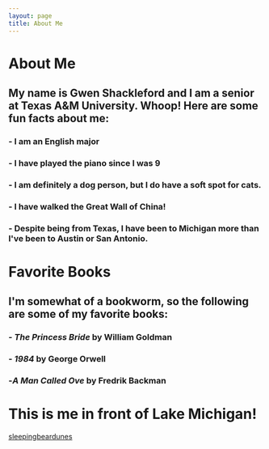 ```yaml
---
layout: page
title: About Me
---
```

# About Me
## My name is Gwen Shackleford and I am a senior at Texas A&M University. Whoop! Here are some fun facts about me: 
### - I am an English major
### - I have played the piano since I was 9
### - I am definitely a dog person, but I do have a soft spot for cats. 
### - I have walked the Great Wall of China! 
### - Despite being from Texas, I have been to Michigan more than I've been to Austin or San Antonio. 
# Favorite Books
## I'm somewhat of a bookworm, so the following are some of my favorite books: 
### - _The Princess Bride_ by William Goldman
### - _1984_ by George Orwell
### -_A Man Called Ove_ by Fredrik Backman
# This is me in front of Lake Michigan! 
[sleepingbeardunes](img.jpg)
